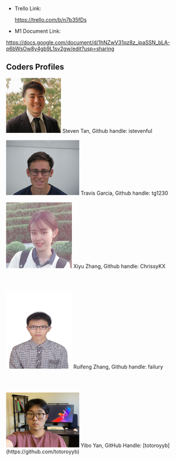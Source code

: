 - Trello Link: 

  https://trello.com/b/n7b35fDs
  
- M1 Document Link: 

https://docs.google.com/document/d/1hNZwV31qz8z_ipaSSN_bLA-p6bWsOw8y4gb9L1sv2gw/edit?usp=sharing

  ## Coders Profiles

<img src="Coders' Profiles/Steven.jpg" height="150" width="150">
Steven Tan, Github handle: istevenful
<br/><br/>
<img src="Coders' Profiles/Travis.jpg" height="150" width="200">
Travis Garcia, Github handle: tg1230
<br/><br/>
<img src="Coders' Profiles/Chrissy.jpg" height="180" width="180">
Xiyu Zhang, Github handle: ChrissyKX

<br/><br/>

<img src="Coders' Profiles/Jack.JPG" height="210" width="180">
Ruifeng Zhang, Github handle: failury

<br/><br/>

<img src="Coders' Profiles/Yibo.jpg" height="150" width="200">
Yibo Yan, GitHub Handle: [totoroyyb](https://github.com/totoroyyb)






